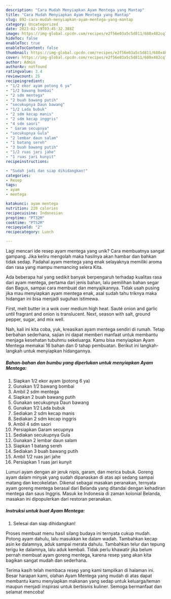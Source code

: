```yaml
---
description: "Cara Mudah Menyiapkan Ayam Mentega yang Mantap"
title: "Cara Mudah Menyiapkan Ayam Mentega yang Mantap"
slug: 892-cara-mudah-menyiapkan-ayam-mentega-yang-mantap
category: Uncategorized
date: 2023-02-19T03:45:32.388Z
image: https://img-global.cpcdn.com/recipes/e2f56e03a5c5d811/680x482cq70/ayam-mentega-foto-resep-utama.jpg
hideToc: false
enableToc: true
enableTocContent: false
thumbnail: https://img-global.cpcdn.com/recipes/e2f56e03a5c5d811/680x482cq70/ayam-mentega-foto-resep-utama.jpg
cover: https://img-global.cpcdn.com/recipes/e2f56e03a5c5d811/680x482cq70/ayam-mentega-foto-resep-utama.jpg
author: Admin
authorAv: notfound
ratingvalue: 3.4
reviewcount: 25
recipeingredient:
- "1/2 ekor ayam potong 6 ya"
- "1/2 bawang bombai"
- "2 sdm mentega"
- "2 buah bawang putih"
- "secukupnya Daun bawang"
- "1/2 Lada bubuk"
- "2 sdm kecap manis"
- "2 sdm kecap inggris"
- "4 sdm saori"
- " Garam secupnya"
- "secukupnya Gula"
- "2 lembar daun salam"
- "1 batang sereh"
- "3 buah bawang putih"
- "1/2 ruas jari jahe"
- "1 ruas jari kunyit"
recipeinstructions:

- "Sudah jadi dan siap dihidangkan!"
categories:
- Resep
tags:
- ayam
- mentega

katakunci: ayam mentega 
nutrition: 220 calories
recipecuisine: Indonesian
preptime: "PT32M"
cooktime: "PT52M"
recipeyield: "2"
recipecategory: Lunch

---
```





Lagi mencari ide resep ayam mentega yang unik? Cara membuatnya sangat gampang. Jika keliru mengolah maka hasilnya akan hambar dan bahkan tidak sedap. Padahal ayam mentega yang enak selayaknya memiliki aroma dan rasa yang mampu memancing selera Kita.





Ada beberapa hal yang sedikit banyak berpengaruh terhadap kualitas rasa dari ayam mentega, pertama dari jenis bahan, lalu pemilihan bahan segar dan Bagus, sampai cara membuat dan menyajikannya. Tidak usah pusing jika mau menyiapkan ayam mentega enak,      asal sudah tahu triknya maka hidangan ini bisa menjadi suguhan istimewa.














First, melt butter in a wok over medium high heat. Sauté onion and garlic until fragrant and onion is translucent. Next, season with salt, ground pepper, sugar, and mix well.






Nah, kali ini kita coba, yuk, kreasikan ayam mentega sendiri di rumah. Tetap berbahan sederhana, sajian ini dapat memberi manfaat untuk membantu menjaga kesehatan tubuhmu sekeluarga. Kamu bisa menyiapkan Ayam Mentega memakai 16 bahan dan 0 tahap pembuatan. Berikut ini langkah-langkah untuk menyiapkan hidangannya.

<!--inarticleads1-->

##### Bahan-bahan dan bumbu yang diperlukan untuk menyiapkan Ayam Mentega:

1. Siapkan 1/2 ekor ayam (potong 6 ya)
1. Gunakan 1/2 bawang bombai
1. Ambil 2 sdm mentega
1. Siapkan 2 buah bawang putih
1. Gunakan secukupnya Daun bawang
1. Gunakan 1/2 Lada bubuk
1. Sediakan 2 sdm kecap manis
1. Sediakan 2 sdm kecap inggris
1. Ambil 4 sdm saori
1. Persiapkan  Garam secupnya
1. Sediakan secukupnya Gula
1. Gunakan 2 lembar daun salam
1. Siapkan 1 batang sereh
1. Sediakan 3 buah bawang putih
1. Ambil 1/2 ruas jari jahe
1. Persiapkan 1 ruas jari kunyit


Lumuri ayam dengan air jeruk nipis, garam, dan merica bubuk. Goreng ayam dalam minyak yang sudah dipanaskan di atas api sedang sampai matang dan kecokelatan. Dikenal sebagai masakan peranakan, ternyata ayam goreng mentega berasal dari Belanda yang ditandai dengan kehadiran mentega dan saus Inggris. Masuk ke Indonesia di zaman kolonial Belanda, masakan ini dipopulerkan dari restoran peranakan. 

<!--inarticleads2-->

##### Instruksi untuk buat Ayam Mentega:


1. Selesai dan siap dihidangkan!

Proses membuat menu hasil silang budaya ini ternyata cukup mudah. Potong ayam dahulu, lalu masukkan ke dalam wadah. Tambahkan kecap asin ke dalamnya, aduk sampai merata dahulu. Tambahkan telur dan tepung terigu ke dalamnya, lalu aduk kembali. Tidak perlu khawatir jika belum pernah membuat ayam goreng mentega, karena resep yang akan kita bagikan sangat mudah dan sederhana. 

Terima kasih telah membaca resep yang kami tampilkan di halaman ini. Besar harapan kami, olahan Ayam Mentega yang mudah di atas dapat membantu kamu menyiapkan makanan yang sedap untuk keluarga/teman maupun menjadi inspirasi untuk berbisnis kuliner. Semoga bermanfaat dan selamat mencoba!
